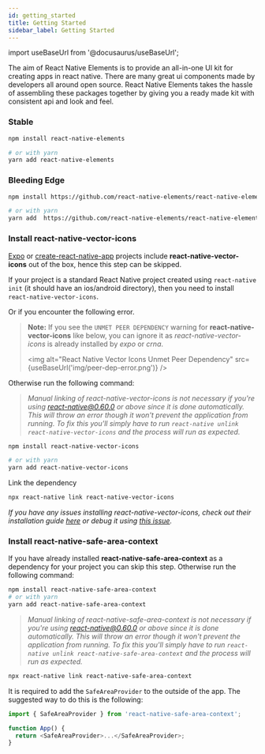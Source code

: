 ```yaml
---
id: getting_started
title: Getting Started
sidebar_label: Getting Started
---
```


import useBaseUrl from '@docusaurus/useBaseUrl';

The aim of React Native Elements is to provide an all-in-one UI kit for creating
apps in react native. There are many great ui components made by developers all
around open source. React Native Elements takes the hassle of assembling these
packages together by giving you a ready made kit with consistent api and look
and feel.

### Stable

```bash
npm install react-native-elements

# or with yarn
yarn add react-native-elements
```

### Bleeding Edge

```bash
npm install https://github.com/react-native-elements/react-native-elements#dist

# or with yarn
yarn add  https://github.com/react-native-elements/react-native-elements#dist
```

### Install react-native-vector-icons

[Expo](https://expo.io) or
[create-react-native-app](https://github.com/react-community/create-react-native-app)
projects include **react-native-vector-icons** out of the box, hence this step can be skipped.

If your project is a standard React Native project created using
`react-native init` (it should have an ios/android directory), then you need to install `react-native-vector-icons`.

Or if you encounter the following error.

> **Note:** If you see the `UNMET PEER DEPENDENCY` warning for
> **react-native-vector-icons** like below, you can ignore it as
> _react-native-vector-icons_ is already installed by _expo_ or _crna_.
>
> <img alt="React Native Vector Icons Unmet Peer Dependency" src={useBaseUrl('img/peer-dep-error.png')} />

Otherwise run the following command:

> _Manual linking of react-native-vector-icons is not necessary if you're using react-native@0.60.0 or above since it is done automatically. This will throw an error though it won't prevent the application from running. To fix this you'll simply have to run `react-native unlink react-native-vector-icons` and the process will run as expected._

```bash
npm install react-native-vector-icons

# or with yarn
yarn add react-native-vector-icons
```

Link the dependency

```bash
npx react-native link react-native-vector-icons
```

_If you have any issues installing react-native-vector-icons, check out their
installation guide
[here](https://github.com/oblador/react-native-vector-icons#installation) or
debug it using
[this issue](https://github.com/react-native-elements/react-native-elements/issues/503)._

### Install react-native-safe-area-context

If you have already installed **react-native-safe-area-context** as a dependency for
your project you can skip this step. Otherwise run the following command:

```bash
npm install react-native-safe-area-context
# or with yarn
yarn add react-native-safe-area-context
```

> _Manual linking of react-native-safe-area-context is not necessary if you're using react-native@0.60.0 or above since it is done automatically. This will throw an error though it won't prevent the application from running. To fix this you'll simply have to run `react-native unlink react-native-safe-area-context` and the process will run as expected._

```bash
npx react-native link react-native-safe-area-context
```

It is required to add the `SafeAreaProvider` to the outside of the app. The suggested way to do this is
the following:

```js
import { SafeAreaProvider } from 'react-native-safe-area-context';

function App() {
  return <SafeAreaProvider>...</SafeAreaProvider>;
}
```
